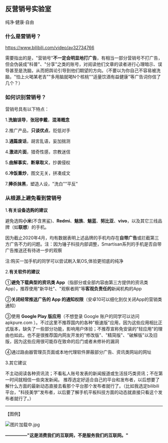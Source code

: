 ## 反营销号实验室
纯净·健康·自由


### 什么是营销号？
https://www.bilibili.com/video/av32734766

需要指出的是，"营销号"**不一定会明显地打广告**，有相当一部分营销号不打广告，但会伪装成"科普"、"分享"之类的账号，对阅读他们文章的读者进行心理暗示、误导甚至是洗脑，从而把舆论引导到他们期望的方向。（不要以为你自己不容易被洗脑，"怕上火喝某老吉""多用脑就喝N个核桃""适量饮酒有益健康"等广告词你信了几个？）

### 如何识别营销号？
营销号具有以下特点：

1.**洗脑误导**，**张冠李戴**，**混淆概念**

2.推广产品，**只谈优点**，贬低对手

3.**通篇废话**，胡言乱语，妄加揣测

4.**激进片面**，猎奇性感，宗教迷信

5.**曲解事实**，**断章取义**，抄袭侵权

6.**冷饭重炒**，图文无关，拼凑成文

7.**捧杀抹黑**，塑造人设，"洗白""平反"


### 从根源上避免看到营销号
1.**有关设备选购的建议**

避免选购**小米**(不含黑鲨)、**Redmi**、**魅族**、**魅蓝**、**努比亚**、**vivo**，以及其它三线品牌（如**联想**）的手机。

因为截止2020年4月，均有数据表明上述品牌的手机均存在**自带广告**或拦截第三方广告不力的问题。注：因为锤子科技内部调整，Smartisan系列的手机是否自带广告推送还有待进一步的观察

注:购买一加手机的同学可以尝试刷入氧OS,体验更彻底的纯净


2.**有关软件的建议**

①**避免下载典型的资讯类 App**（指部分或全部内容由第三方提供的资讯类App），推荐使用"新华社"、"观察者网"等**客观负责任的**新闻机构的App

②**关闭经常推送广告的 App 的通知权限**（安卓10可以细化到仅关闭App的营销类通知）

③使用 **Google Play 版应用**（不想登录 Google 账户的同学可以访问 apkpure.com ）。不过这里不推荐国内的各种"极速版"应用，因为这些应用相比正式版本，缺失了一些部分功能，影响用户体验；不推荐宣称免安装的"轻应用"的理由也如此。也不是很推荐国内网友开发的"修改版"、"精简版"、"破解版"以及旧版，因为这些应用很可能存在致命的后门或者未修补的漏洞

④通过路由器管理员页面或本地代理软件屏蔽部分广告、资讯类网站的网址


3.其它建议

不主动阅读各种资讯流；不看私人账号发表的新闻报道或生活技巧类资讯；不在第一时间就相信一些突发新闻。
推荐选定好适合自己的平台和发布者，以后想要了解什么方面的最新动态直接去看那个平台那个发布者就行了。（比如我选定bilibili平台，"科技美学"发布者，以后要了解手机平板科技方面的动态就直接只看这个发布者就行了。）


***
【图例】


![图片加载中.jpg](https://i.loli.net/2020/03/17/k6oFHc2Wd43i1Tn.jpg)

**—————"这是消费我们的互联网，不是服务我们的互联网。"**
